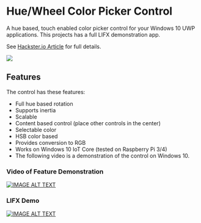 # Hue/Wheel Color Picker Control

A hue based, touch enabled color picker control for your Windows 10 UWP applications. This projects has a full LIFX demonstration app.

See [Hackster.io Article](https://www.hackster.io/porrey/windows-10-uwp-color-picker-8c3b06 "Hackster.io Article") for full details.

![](https://github.com/porrey/Color-Picker/raw/master/Images/ColorPicker.png)

## Features
The control has these features:

* Full hue based rotation
* Supports inertia
* Scalable
* Content based control (place other controls in the center)
* Selectable color
* HSB color based
* Provides conversion to RGB
* Works on Windows 10 IoT Core (tested on Raspberry Pi 3/4)
* The following video is a demonstration of the control on Windows 10.

### Video of Feature Demonstration
[![IMAGE ALT TEXT](http://img.youtube.com/vi/y6iE9uPL-uM/0.jpg)](http://www.youtube.com/watch?v=y6iE9uPL-uM "Features Demonstration")

### LIFX Demo
[![IMAGE ALT TEXT](http://img.youtube.com/vi/ACeZdnQISxU/0.jpg)](http://www.youtube.com/watch?v=ACeZdnQISxU "LIFX Demonstration")

